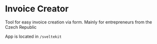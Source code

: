 # Invoice Creator

Tool for easy invoice creation via form. Mainly for entrepreneurs from the Czech Republic

App is located in `/sveltekit`
